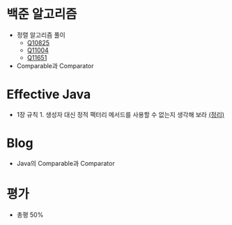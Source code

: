 # 백준 알고리즘
- 정렬 알고리즘 풀이
    - [Q10825](https://github.com/Delf-Lee/Daily-Programing/blob/master/src/main/java/backjoon/Q10825.java)
    - [Q11004](https://github.com/Delf-Lee/Daily-Programing/blob/master/src/main/java/backjoon/Q11004.java)
    - [Q11651](https://github.com/Delf-Lee/Daily-Programing/blob/master/src/main/java/backjoon/Q11651.java)
- Comparable과 Comparator

 # Effective Java
 - 1장 규칙 1. 생성자 대신 정적 팩터리 메서드를 사용할 수 없는지 생각해 보라 [(정리)](https://github.com/T-WWL/WWL/blob/master/delf/contents/EffectiveJava/Ch02_Rule01.md)

 # Blog
- Java의 Comparable과 Comparator

 # 평가
 - 총평 50%